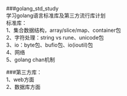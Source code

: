 ###golang_std_study  
    学习golang语言标准库及第三方流行库计划  
标准库：  
1、集合数据结构，array/slice/map、container包  
2、字符处理：string vs rune、unicode包  
3、io：byte包、bufio包、io(ioutil)包  
4、网络  
5、golang chan机制  

###第三方库：  
1、web方面  
2、数据库方面  
